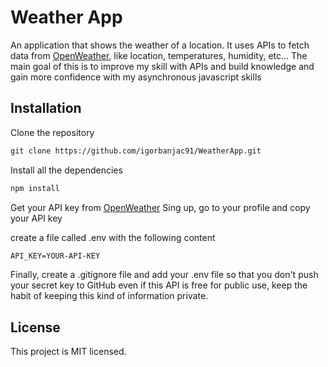 # Weather App

An application that shows the weather of a location.
It uses APIs to fetch data from [OpenWeather](https://openweathermap.org/current), like location, temperatures, humidity, etc...
The main goal of this is to improve my skill with APIs and build knowledge and gain more confidence with my asynchronous javascript skills

## Installation

Clone the repository

```cl
git clone https://github.com/igorbanjac91/WeatherApp.git
```

Install all the dependencies

```cl
npm install
```

Get your API key from [OpenWeather](https://openweathermap.org/)
Sing up, go to your profile and copy your API key

create a file called .env with the following content

```cl
API_KEY=YOUR-API-KEY
```

Finally, create a .gitignore file and add your .env file so that you don't push your secret key to GitHub
even if this API is free for public use, keep the habit of keeping this kind of information private.

## License

This project is MIT licensed.

